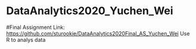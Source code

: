 # DataAnalytics2020_Yuchen_Wei
#Final Assignment Link:
https://github.com/sturookie/DataAnalytics2020Final_AS_Yuchen_Wei
Use R to analys data
